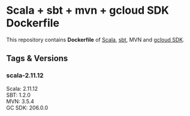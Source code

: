 # Scala + sbt + mvn + gcloud SDK Dockerfile

This repository contains **Dockerfile** of [Scala](http://www.scala-lang.org), [sbt](http://www.scala-sbt.org), MVN and [gcloud SDK](https://cloud.google.com/sdk/).

## Tags & Versions
### scala-2.11.12
Scala:  2.11.12   
SBT:    1.2.0   
MVN:    3.5.4   
GC SDK: 206.0.0   
